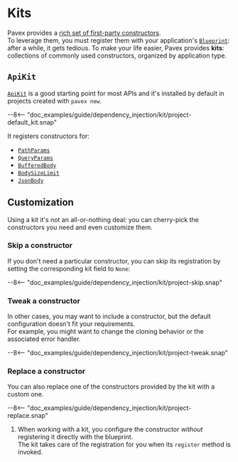 # Kits

Pavex provides a [rich set of first-party constructors](../request_data/index.md).\
To leverage them, you must register them with your application's [`Blueprint`][Blueprint]: after a while,
it gets tedious.
To make your life easier, Pavex provides **kits**: collections of commonly used constructors,
organized by application type.

## `ApiKit`

[`ApiKit`][ApiKit] is a good starting point for most APIs and it's installed by default in projects created with
`pavex new`.

--8<-- "doc_examples/guide/dependency_injection/kit/project-default_kit.snap"

It registers constructors for:

- [`PathParams`][PathParams]
- [`QueryParams`][QueryParams]
- [`BufferedBody`][BufferedBody]
- [`BodySizeLimit`][BodySizeLimit]
- [`JsonBody`][JsonBody]

## Customization

Using a kit it's not an all-or-nothing deal: you can cherry-pick the constructors you need and
even customize them.

### Skip a constructor

If you don't need a particular constructor, you can skip its registration by setting the corresponding
kit field to `None`:

--8<-- "doc_examples/guide/dependency_injection/kit/project-skip.snap"

### Tweak a constructor

In other cases, you may want to include a constructor, but the default configuration doesn't fit your requirements.\
For example, you might want to change the cloning behavior or the associated error handler.

--8<-- "doc_examples/guide/dependency_injection/kit/project-tweak.snap"

### Replace a constructor

You can also replace one of the constructors provided by the kit with a custom one.

--8<-- "doc_examples/guide/dependency_injection/kit/project-replace.snap"

1. When working with a kit,
   you configure the constructor _without_ registering it directly with the blueprint.\
   The kit takes care of the registration for you when its `register` method is invoked.

[PathParams]: ../request_data/path/path_parameters.md
[QueryParams]: ../request_data/query/query_parameters.md
[BufferedBody]: ../request_data/body/byte_wrappers.md
[BodySizeLimit]: ../request_data/body/byte_wrappers.md#body-size-limit
[JsonBody]: ../request_data/body/deserializers/json.md
[ApiKit]: ../../api_reference/pavex/kit/struct.ApiKit.html
[Blueprint]: ../../api_reference/pavex/blueprint/struct.Blueprint.html
